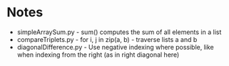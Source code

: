 # Notes
* simpleArraySum.py - sum() computes the sum of all elements in a list 
* compareTriplets.py - for i, j in zip(a, b) - traverse lists a and b
* diagonalDifference.py - Use negative indexing where possible, like when indexing from the right (as in right diagonal here)
